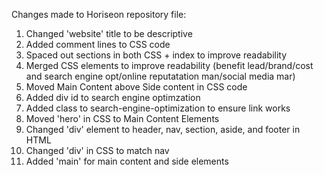 Changes made to Horiseon repository file:

1. Changed 'website' title to be descriptive
2. Added comment lines to CSS code
3. Spaced out sections in both CSS + index to improve readability
4. Merged CSS elements to improve readability (benefit lead/brand/cost and search engine opt/online reputatation man/social media mar)
5. Moved Main Content above Side content in CSS code
6. Added div id to search engine optimzation
7. Added class to search-engine-optimization to ensure link works
8. Moved 'hero' in CSS to Main Content Elements
9. Changed  'div' element to header, nav, section, aside, and footer in HTML
10. Changed 'div' in CSS to match nav
11. Added 'main' for main content and side elements